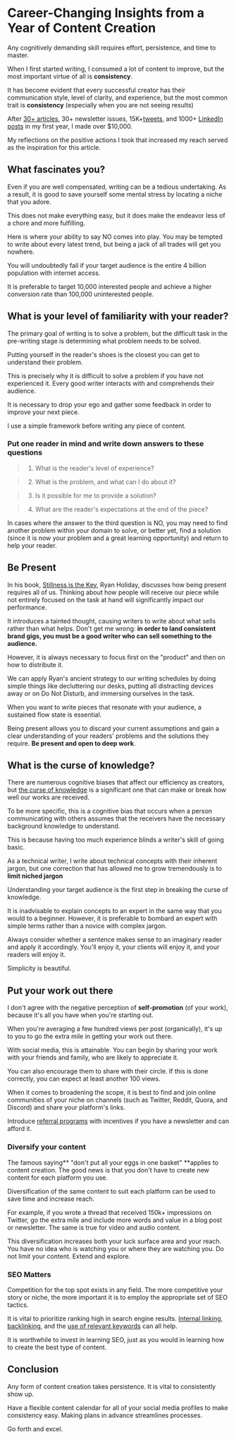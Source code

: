 # Career-Changing Insights from a Year of Content Creation

Any cognitively demanding skill requires effort, persistence, and time to master.

When I first started writing, I consumed a lot of content to improve, but the most important virtue of all is **consistency**.

It has become evident that every successful creator has their communication style, level of clarity, and experience, but the most common trait is **consistency** (especially when you are not seeing results)

After [30+ articles](https://www.michaelasiedu.com/), 30+ newsletter issues, 15K+[tweets](https://twitter.com/asiedu_dev), and 1000+ [LinkedIn posts](https://www.linkedin.com/in/michael-asiedu/) in my first year, I made over $10,000.

My reflections on the positive actions I took that increased my reach served as the inspiration for this article.


## What fascinates you?

Even if you are well compensated, writing can be a tedious undertaking. As a result, it is good to save yourself some mental stress by locating a niche that you adore. 

This does not make everything easy, but it does make the endeavor less of a chore and more fulfilling.

Here is where your ability to say NO comes into play. You may be tempted to write about every latest trend, but being a jack of all trades will get you nowhere. 

You will undoubtedly fail if your target audience is the entire 4 billion population with internet access. 

It is preferable to target 10,000 interested people and achieve a higher conversion rate than 100,000 uninterested people.

## What is your level of familiarity with your reader?

The primary goal of writing is to solve a problem, but the difficult task in the pre-writing stage is determining what problem needs to be solved. 

Putting yourself in the reader's shoes is the closest you can get to understand their problem.

This is precisely why it is difficult to solve a problem if you have not experienced it. Every good writer interacts with and comprehends their audience. 

It is necessary to drop your ego and gather some feedback in order to improve your next piece.

I use a simple framework before writing any piece of content.

### Put one reader in mind and write down answers to these questions

> 1. What is the reader's level of experience?

> 2. What is the problem, and what can I do about it?

> 3. Is it possible for me to provide a solution?

> 4. What are the reader's expectations at the end of the piece?

In cases where the answer to the third question is NO, you may need to find another problem within your domain to solve, or better yet, find a solution (since it is now your problem and a great learning opportunity) and return to help your reader.

## Be Present

In his book, [Stillness is the Key](https://www.amazon.com/Stillness-Key-Ryan-Holiday/dp/0525538585), Ryan Holiday, discusses how being present requires all of us. Thinking about how people will receive our piece while not entirely focused on the task at hand will significantly impact our performance.

It introduces a tainted thought, causing writers to write about what sells rather than what helps. Don't get me wrong: **in order to land consistent brand gigs, you must be a good writer who can sell something to the audience.**

However, it is always necessary to focus first on the "product" and then on how to distribute it.

We can apply Ryan's ancient strategy to our writing schedules by doing simple things like decluttering our desks, putting all distracting devices away or on Do Not Disturb, and immersing ourselves in the task.

When you want to write pieces that resonate with your audience, a sustained flow state is essential. 

Being present allows you to discard your current assumptions and gain a clear understanding of your readers' problems and the solutions they require. **Be present and open to deep work**.

## What is the curse of knowledge?

There are numerous cognitive biases that affect our efficiency as creators, but [the curse of knowledge](https://en.wikipedia.org/wiki/Curse_of_knowledge) is a significant one that can make or break how well our works are received.

To be more specific, this is a cognitive bias that occurs when a person communicating with others assumes that the receivers have the necessary background knowledge to understand.

This is because having too much experience blinds a writer's skill of going basic.

As a technical writer, I write about technical concepts with their inherent jargon, but one correction that has allowed me to grow tremendously is to **limit niched jargon**

Understanding your target audience is the first step in breaking the curse of knowledge.

It is inadvisable to explain concepts to an expert in the same way that you would to a beginner. However, it is preferable to bombard an expert with simple terms rather than a novice with complex jargon.

Always consider whether a sentence makes sense to an imaginary reader and apply it accordingly. You'll enjoy it, your clients will enjoy it, and your readers will enjoy it.

Simplicity is beautiful.

## Put your work out there

I don't agree with the negative perception of **self-promotion** (of your work), because it's all you have when you're starting out. 

When you're averaging a few hundred views per post (organically), it's up to you to go the extra mile in getting your work out there. 

With social media, this is attainable. You can begin by sharing your work with your friends and family, who are likely to appreciate it.

You can also encourage them to share with their circle. If this is done correctly, you can expect at least another 100 views.
 
When it comes to broadening the scope, it is best to find and join online communities of your niche on channels (such as Twitter, Reddit, Quora, and Discord) and share your platform's links.

Introduce [referral programs](https://convertkit.com/newsletter-referral-program) with incentives if you have a newsletter and can afford it.

### Diversify your content

The famous saying** "don't put all your eggs in one basket" **applies to content creation. The good news is that you don't have to create new content for each platform you use. 

Diversification of the same content to suit each platform can be used to save time and increase reach.

For example, if you wrote a thread that received 150k+ impressions on Twitter, go the extra mile and include more words and value in a blog post or newsletter. The same is true for video and audio content.

This diversification increases both your luck surface area and your reach. You have no idea who is watching you or where they are watching you. Do not limit your content. Extend and explore.


### SEO Matters

Competition for the top spot exists in any field. The more competitive your story or niche, the more important it is to employ the appropriate set of SEO tactics.

It is vital to prioritize ranking high in search engine results. [Internal linking](https://neilpatel.com/blog/the-complete-guide-to-internal-linking/), [backlinking](https://mailchimp.com/marketing-glossary/backlinks/), and the [use of relevant keywords](https://blog.hubspot.com/marketing/how-to-do-keyword-research-ht) can all help. 

It is worthwhile to invest in learning SEO, just as you would in learning how to create the best type of content.


## Conclusion

Any form of content creation takes persistence. It is vital to consistently show up.

Have a flexible content calendar for all of your social media profiles to make consistency easy. Making plans in advance streamlines processes.

Go forth and excel.